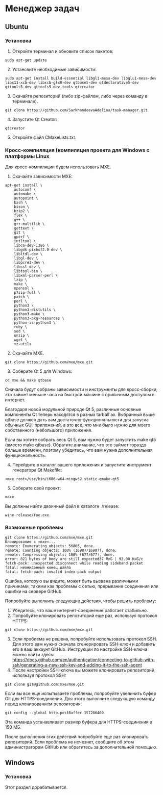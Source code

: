 # Менеджер задач
## Ubuntu 
### Установка

1) Откройте терминал и обновите список пакетов:
```
sudo apt-get update
```
2) Установите необходимые зависимости:
```
sudo apt-get install build-essential libgl1-mesa-dev libglu1-mesa-dev libx11-xcb-dev libxcb-glx0-dev qtbase5-dev qtdeclarative5-dev qttools5-dev qttools5-dev-tools qtcreator
```
3) Скачайте репозиторий (либо zip-файлом, либо через команду в терминале).
```
git clone https://github.com/SarkhandeevaAdelina/task-manager.git
```
4) Запустите Qt Creator:
```
qtcreator
``` 
5) Откройте файл CMakeLists.txt.

### Кросс-компиляция (компиляция проекта для Windows с платформы Linux

Для кросс-компиляции будем использовать MXE.

1) Скачайте зависимости MXE:
```
apt-get install \
    autoconf \
    automake \
    autopoint \
    bash \
    bison \
    bzip2 \
    flex \
    g++ \
    g++-multilib \
    gettext \
    git \
    gperf \
    intltool \
    libc6-dev-i386 \
    libgdk-pixbuf2.0-dev \
    libltdl-dev \
    libgl-dev \
    libpcre3-dev \
    libssl-dev \
    libtool-bin \
    libxml-parser-perl \
    lzip \
    make \
    openssl \
    p7zip-full \
    patch \
    perl \
    python3 \
    python3-distutils \
    python3-mako \
    python3-pkg-resources \
    python-is-python3 \
    ruby \
    sed \
    unzip \
    wget \
    xz-utils
```

2) Скачайте MXE.
```
git clone https://github.com/mxe/mxe.git
```
3) Соберите Qt 5 для Windows:
```
cd mxe && make qtbase
```
Сначала будут собраны зависимости и инструменты для кросс-сборки; это займет меньше часа на быстрой машине с приличным доступом в интернет.

Благодаря новой модульной природе Qt 5, различные основные компоненты Qt теперь находятся в разных tarball'ах. Выбранный выше qtbase должен дать вам достаточно функциональности для запуска обычных GUI-приложений, а это все, что мне было нужно для моего собственного (небольшого) приложения.

Если вы хотите собрать весь Qt 5, вам нужно будет запустить make qt5 (вместо make qtbase). Обратите внимание, что это займет гораздо больше времени, поэтому убедитесь, что вам нужна дополнительная функциональность.

4) Перейдите в каталог вашего приложения и запустите инструмент генератора Qt Makefile:
```
<mxe root>/usr/bin/i686-w64-mingw32.static-qmake-qt5
```
5) Соберите свой проект:
```
make
```
Вы должны найти двоичный файл в каталоге ./release:
```
wine release/foo.exe
```

### Возможные проблемы

```
git clone https://github.com/mxe/mxe.git
Клонирование в «mxe»...
remote: Enumerating objects: 56805, done.
remote: Counting objects: 100% (16987/16987), done.
remote: Compressing objects: 100% (677/677), done.
error: 821 bytes of body are still expected37 МиБ | 92.00 КиБ/с 
fetch-pack: unexpected disconnect while reading sideband packet
fatal: неожиданный конец файла
fatal: fetch-pack: invalid index-pack output
```

Ошибка, которую вы видите, может быть вызвана различными причинами, такими как проблемы с сетью, прерывание соединения или ошибки на сервере GitHub.

Попробуйте выполнить следующие действия, чтобы решить проблему:

1) Убедитесь, что ваше интернет-соединение работает стабильно.
2) Попробуйте клонировать репозиторий еще раз, используя протокол HTTPS:
```
git clone https://github.com/mxe/mxe.git
```
3) Если проблема не решена, попробуйте использовать протокол SSH. Для этого вам нужно сначала сгенерировать SSH-ключ и добавить его в ваш аккаунт GitHub. Инструкции по настройке SSH-ключа можно найти здесь: https://docs.github.com/en/authentication/connecting-to-github-with-ssh/generating-a-new-ssh-key-and-adding-it-to-the-ssh-agent
4) После настройки SSH-ключа вы можете клонировать репозиторий, используя протокол SSH:
```
git clone git@github.com:mxe/mxe.git
```
Если вы все еще испытываете проблемы, попробуйте увеличить буфер Git для HTTPS-соединения. Для этого выполните следующую команду перед клонированием репозитория:
```
git config --global http.postBuffer 157286400
```
Эта команда устанавливает размер буфера для HTTPS-соединения в 150 МБ.

После выполнения этих действий попробуйте еще раз клонировать репозиторий. Если проблема не исчезнет, сообщите об этом администраторам GitHub или обратитесь за дополнительной помощью.

## Windows
### Установка

Этот раздел дорабатывается.
